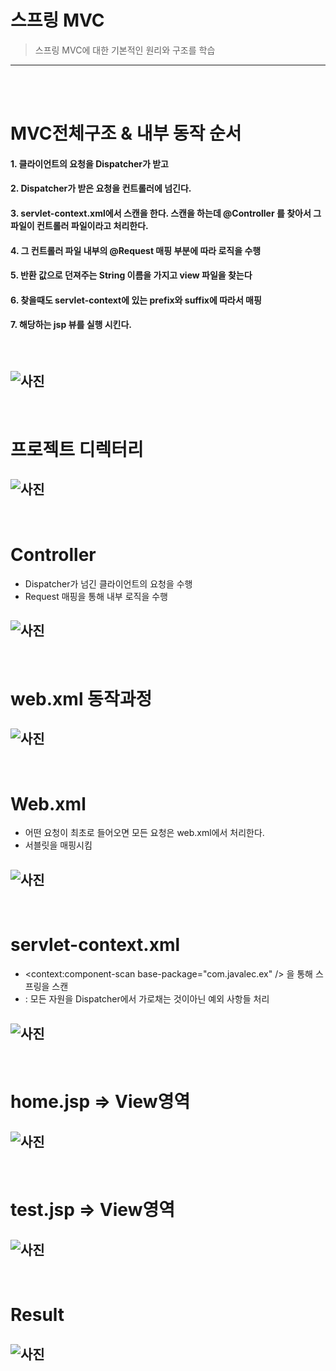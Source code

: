 # 스프링 MVC
> 스프링 MVC에 대한 기본적인 원리와 구조를 학습


<hr/>

<br/>
<br/>

# MVC전체구조 & 내부 동작 순서
#### 1. 클라이언트의 요청을 Dispatcher가 받고
#### 2. Dispatcher가 받은 요청을 컨트롤러에 넘긴다.
#### 3. servlet-context.xml에서 스캔을 한다. 스캔을 하는데 @Controller 를 찾아서 그 파일이 컨트롤러 파일이라고 처리한다.
#### 4. 그 컨트롤러 파일 내부의 @Request 매핑 부분에 따라 로직을 수행
#### 5. 반환 값으로 던져주는 String 이름을 가지고 view 파일을 찾는다
#### 6. 찾을때도 servlet-context에 있는 prefix와 suffix에 따라서 매핑
#### 7. 해당하는 jsp 뷰를 실행 시킨다.
  
<br/>

## ![사진](https://github.com/leedongjoon121/SpringFramework_study/blob/lecture12/document_img/theory_MVC.PNG?raw=true)


<br/>

# 프로젝트 디렉터리
## ![사진](https://github.com/leedongjoon121/SpringFramework_study/blob/lecture12/document_img/theory_pro.PNG?raw=true)


<br/>

# Controller
- Dispatcher가 넘긴 클라이언트의 요청을 수행
- Request 매핑을 통해 내부 로직을 수행
## ![사진](https://github.com/leedongjoon121/SpringFramework_study/blob/lecture12/document_img/HomeController_java.PNG?raw=true)


<br/>

# web.xml 동작과정
## ![사진](https://github.com/leedongjoon121/SpringFramework_study/blob/lecture12/document_img/theory_xml.PNG?raw=true)



<br/>

# Web.xml
- 어떤 요청이 최초로 들어오면 모든 요청은 web.xml에서 처리한다.
- 서블릿을 매핑시킴
## ![사진](https://github.com/leedongjoon121/SpringFramework_study/blob/lecture12/document_img/web_xml.PNG?raw=true)


<br/>

# servlet-context.xml
- <context:component-scan base-package="com.javalec.ex" /> 을 통해 스프링을 스캔
- <resources mapping="" location="" /> : 모든 자원을 Dispatcher에서 가로채는 것이아닌 예외 사항들 처리
## ![사진](https://github.com/leedongjoon121/SpringFramework_study/blob/lecture12/document_img/servelt-context_xml.PNG?raw=true)



<br/>

# home.jsp => View영역
## ![사진](https://github.com/leedongjoon121/SpringFramework_study/blob/lecture12/document_img/home_jsp.PNG?raw=true)


<br/>

# test.jsp => View영역
## ![사진](https://github.com/leedongjoon121/SpringFramework_study/blob/lecture12/document_img/test_jsp.PNG?raw=true)

<br/>

# Result
## ![사진](https://github.com/leedongjoon121/SpringFramework_study/blob/lecture12/document_img/result.PNG?raw=true)



